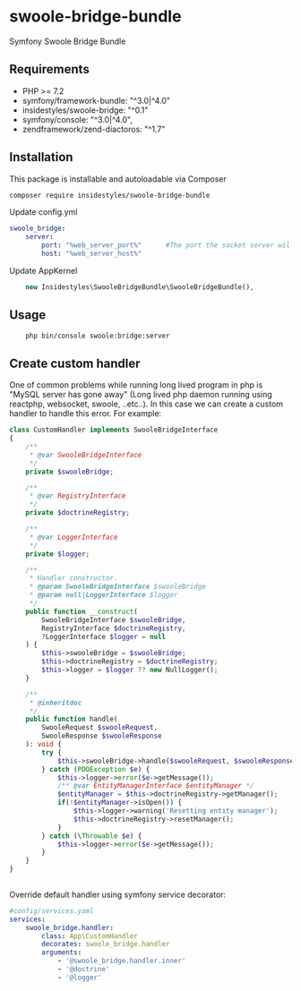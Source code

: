 # swoole-bridge-bundle
Symfony Swoole Bridge Bundle

## Requirements

* PHP >= 7.2
* symfony/framework-bundle: "^3.0|^4.0"
* insidestyles/swoole-bridge: "^0.1"
* symfony/console: "^3.0|^4.0",
* zendframework/zend-diactoros: "^1.7"


## Installation

This package is installable and autoloadable via Composer 

```sh
composer require insidestyles/swoole-bridge-bundle
```
Update config.yml
```yaml
swoole_bridge:
    server:
        port: "%web_server_port%"      #The port the socket server will listen on
        host: "%web_server_host%"
```
Update AppKernel
```php
    new Insidestyles\SwooleBridgeBundle\SwooleBridgeBundle(),
```

## Usage

```sh
    php bin/console swoole:bridge:server
```

## Create custom handler
One of common problems while running long lived program in php is "MySQL server has gone away" (Long lived php 
daemon running using reactphp, websocket, swoole, ..etc..). 
In this case we can create a custom handler to handle this error. For example:

```php
class CustomHandler implements SwooleBridgeInterface
{    
    /**
     * @var SwooleBridgeInterface
     */
    private $swooleBridge;

    /**
     * @var RegistryInterface
     */
    private $doctrineRegistry;

    /**
     * @var LoggerInterface
     */
    private $logger;

    /**
     * Handler constructor.
     * @param SwooleBridgeInterface $swooleBridge
     * @param null|LoggerInterface $logger
     */
    public function __construct(
        SwooleBridgeInterface $swooleBridge,
        RegistryInterface $doctrineRegistry,
        ?LoggerInterface $logger = null
    ) {
        $this->swooleBridge = $swooleBridge;
        $this->doctrineRegistry = $doctrineRegistry;
        $this->logger = $logger ?? new NullLogger();
    }

    /**
     * @inheritdoc
     */
    public function handle(
        SwooleRequest $swooleRequest,
        SwooleResponse $swooleResponse
    ): void {
        try {
            $this->swooleBridge->handle($swooleRequest, $swooleResponse);
        } catch (PDOException $e) {
            $this->logger->error($e->getMessage());
            /** @var EntityManagerInterface $entityManager */
            $entityManager = $this->doctrineRegistry->getManager();
            if(!$entityManager->isOpen()) {
                $this->logger->warning('Resetting entity manager');
                $this->doctrineRegistry->resetManager();
            }
        } catch (\Throwable $e) {
            $this->logger->error($e->getMessage());
        }
    }
}
    
```

Override default handler using symfony service decorator:
 
```yml 
#config/services.yaml
services:
    swoole_bridge.handler:
        class: App\CustomHandler
        decorates: swoole_bridge.handler
        arguments: 
            - '@swoole_bridge.handler.inner'
            - '@doctrine'
            - '@logger'
